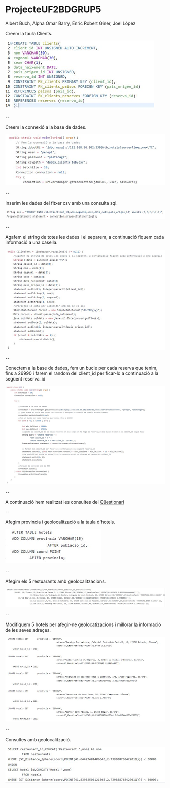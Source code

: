 # ProjecteUF2BDGRUP5
Albert Buch, Alpha Omar Barry, Enric Robert Giner, Joel López

Creem la taula Clients.

![Alt text](https://github.com/Albert-dvn/ProjecteUF2BDGRUP5/blob/main/images/clients.JPG)

--

Creem la connexió a la base de dades.

![Alt text](https://github.com/Albert-dvn/ProjecteUF2BDGRUP5/blob/main/images/Connexio.JPG)

--

Inserim les dades del fitxer csv amb una consulta sql.

![Alt text](https://github.com/Albert-dvn/ProjecteUF2BDGRUP5/blob/main/images/Inserir.JPG)

--

Agafem el string de totes les dades i el separem, a continuació fiquem cada informació a una casella.

![Alt text](https://github.com/Albert-dvn/ProjecteUF2BDGRUP5/blob/main/images/Agafar.JPG)

--

Conectem a la base de dades, fem un bucle per cada reserva que tenim, fins a 26990 i farem el random del client_id per ficar-lo a continuació a la següent reserva_id

![Alt text](https://github.com/Albert-dvn/ProjecteUF2BDGRUP5/blob/main/images/Connectar.JPG)

--

A continuació hem realitzat les consultes del [Qüestionari](https://github.com/Albert-dvn/ProjecteUF2BDGRUP5/blob/main/Activitat%20Ac1%20-%20Part%20A.2.sql)

--

Afegim provincia i geolocalització a la taula d'hotels.

![Alt text](https://github.com/Albert-dvn/ProjecteUF2BDGRUP5/blob/main/images/AfegirGeo.JPG)

--

Afegim els 5 restuarants amb geolocalitzacions.

![Alt text](https://github.com/Albert-dvn/ProjecteUF2BDGRUP5/blob/main/images/Restaurants.JPG)

--

Modifiquem 5 hotels per afegir-ne geolocatizacions i millorar la informació de les seves adreçes.

![Alt text](https://github.com/Albert-dvn/ProjecteUF2BDGRUP5/blob/main/images/Hotels.JPG)

--

Consultes amb geolocalització.

![Alt text](https://github.com/Albert-dvn/ProjecteUF2BDGRUP5/blob/main/images/Consultes.JPG)
